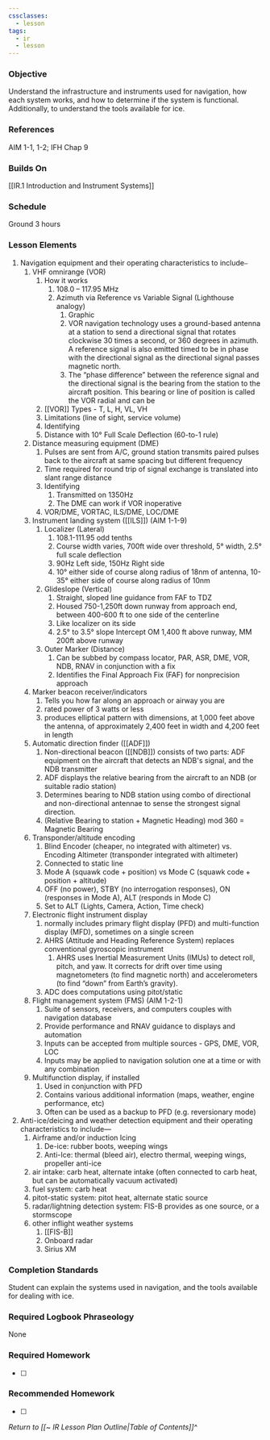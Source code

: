 ```yaml
---
cssclasses:
  - lesson
tags:
  - ir
  - lesson
---
```

### Objective
Understand the infrastructure and instruments used for navigation, how each system works, and how to determine if the system is functional. Additionally, to understand the tools available for ice.

### References
AIM 1-1, 1-2; IFH Chap 9 

### Builds On
[[IR.1 Introduction and Instrument Systems]]

### Schedule
Ground 3 hours

### Lesson Elements
1. Navigation equipment and their operating characteristics to include⎯
	1. VHF omnirange (VOR)
		1. How it works
			1. 108.0 – 117.95 MHz
			2. Azimuth via Reference vs Variable Signal (Lighthouse analogy)
				1. Graphic
				2. VOR navigation technology uses a ground-based antenna at a station to send a directional signal that rotates clockwise 30 times a second, or 360 degrees in azimuth. A reference signal is also emitted timed to be in phase with the directional signal as the directional signal passes magnetic north. 
				3. The “phase difference” between the reference signal and the directional signal is the bearing from the station to the aircraft position. This bearing or line of position is called the VOR radial and can be 
		2. [[VOR]] Types - T, L, H, VL, VH
		3. Limitations (line of sight, service volume)
		4. Identifying
		5. Distance with 10° Full Scale Deflection (60-to-1 rule)
	2. Distance measuring equipment (DME)
		1. Pulses are sent from A/C, ground station transmits paired pulses back to the aircraft at same spacing but different frequency
		2. Time required for round trip of signal exchange is translated into slant range distance
		3. Identifying
			1. Transmitted on 1350Hz
			2. The DME can work if VOR inoperative
		4. VOR/DME, VORTAC, ILS/DME, LOC/DME
	3. Instrument landing system ([[ILS]]) (AIM 1-1-9)
		1. Localizer  (Lateral)
			1. 108.1-111.95 odd tenths
			2. Course width varies, 700ft wide over threshold, 5° width, 2.5° full scale deflection
			3. 90Hz Left side, 150Hz Right side
			4. 10° either side of course along radius of 18nm of antenna, 10-35° either side of course along radius of 10nm
		2. Glideslope  (Vertical)
			1. Straight, sloped line guidance from FAF to TDZ
			2. Housed 750-1,250ft down runway from approach end, between 400-600 ft to one side of the centerline
			3. Like localizer on its side
			4. 2.5° to 3.5° slope Intercept OM 1,400 ft above runway, MM 200ft above runway
		3. Outer Marker (Distance)
			1. Can be subbed by compass locator, PAR, ASR, DME, VOR, NDB, RNAV in conjunction with a fix
			2. Identifies the Final Approach Fix (FAF) for nonprecision approach
	4. Marker beacon receiver/indicators
		1. Tells you how far along an approach or airway you are
		2. rated power of 3 watts or less 
		3. produces elliptical pattern with dimensions, at 1,000 feet above the antenna, of approximately 2,400 feet in width and 4,200 feet in length
	5. Automatic direction finder ([[ADF]])
		1. Non-directional beacon ([[NDB]]) consists of two parts: ADF equipment on the aircraft that detects an NDB's signal, and the NDB transmitter
		2. ADF displays the relative bearing from the aircraft to an NDB (or suitable radio station)
		3. Determines bearing to NDB station using combo of directional and non-directional antennae to sense the strongest signal direction.
		4. (Relative Bearing to station + Magnetic Heading) mod 360 = Magnetic Bearing
	6. Transponder/altitude encoding
		1. Blind Encoder (cheaper, no integrated with altimeter) vs. Encoding Altimeter (transponder integrated with altimeter)
		2. Connected to static line
		3. Mode A (squawk code + position) vs Mode C (squawk code + position + altitude)
		4. OFF (no power), STBY (no interrogation responses), ON (responses in Mode A), ALT (responds in Mode C)
		5. Set to ALT (Lights, Camera, Action, Time check)
	7. Electronic flight instrument display
		1. normally includes primary flight display (PFD) and multi-function display (MFD), sometimes on a single screen
		2. AHRS (Attitude and Heading Reference System) replaces conventional gyroscopic instrument
			1. AHRS uses Inertial Measurement Units (IMUs) to detect roll, pitch, and yaw. It corrects for drift over time using magnetometers (to find magnetic north) and accelerometers (to find “down” from Earth’s gravity).
		3. ADC does computations using pitot/static
	8. Flight management system (FMS) (AIM 1-2-1)
		1. Suite of sensors, receivers, and computers couples with navigation database
		2. Provide performance and RNAV guidance to displays and automation
		3. Inputs can be accepted from multiple sources - GPS, DME, VOR, LOC
		4. Inputs may be applied to navigation solution one at a time or with any combination
	9. Multifunction display, if installed
		1. Used in conjunction with PFD
		2. Contains various additional information (maps, weather, engine performance, etc)
		3. Often can be used as a backup to PFD (e.g. reversionary mode)
2. Anti-ice/deicing and weather detection equipment and their operating characteristics to include—
	1. Airframe and/or induction Icing
		1. De-ice: rubber boots, weeping wings
		2. Anti-Ice: thermal (bleed air), electro thermal, weeping wings, propeller anti-ice
	2. air intake: carb heat, alternate intake (often connected to carb heat, but can be automatically vacuum activated)
	3. fuel system: carb heat
	4. pitot-static system: pitot heat, alternate static source
	5. radar/lightning detection system: FIS-B provides as one source, or a stormscope
	6. other inflight weather systems
		1. [[FIS-B]] 
		2. Onboard radar
		3. Sirius XM


### Completion Standards
Student can explain the systems used in navigation, and the tools available for dealing with ice. 

### Required Logbook Phraseology
None

### Required Homework
- [ ] 

### Recommended Homework
- [ ] 

*Return to [[~ IR Lesson Plan Outline|Table of Contents]]^*